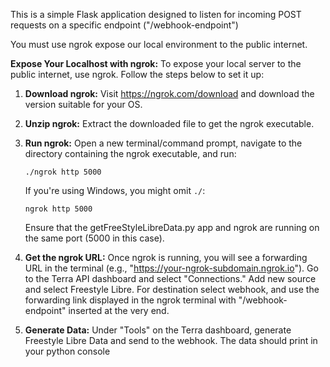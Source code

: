 This is a simple Flask application designed to listen for incoming POST requests on a specific endpoint ("/webhook-endpoint")

You must use ngrok expose our local environment to the public internet.

**Expose Your Localhost with ngrok:**
To expose your local server to the public internet, use ngrok. Follow the steps below to set it up:

1. **Download ngrok:**
   Visit https://ngrok.com/download and download the version suitable for your OS.

2. **Unzip ngrok:**
   Extract the downloaded file to get the ngrok executable.

3. **Run ngrok:**
   Open a new terminal/command prompt, navigate to the directory containing the ngrok executable, and run:

   ```
   ./ngrok http 5000
   ```

   If you're using Windows, you might omit `./`:

   ```
   ngrok http 5000
   ```

   Ensure that the getFreeStyleLibreData.py app and ngrok are running on the same port (5000 in this case).

4. **Get the ngrok URL:**
   Once ngrok is running, you will see a forwarding URL in the terminal (e.g., "https://your-ngrok-subdomain.ngrok.io"). Go to the Terra API dashboard and select "Connections." Add new source and select Freestyle Libre. For destination select webhook, and use the forwarding link displayed in the ngrok terminal with "/webhook-endpoint" inserted at the very end.

5. **Generate Data:**
   Under "Tools" on the Terra dashboard, generate Freestyle Libre Data and send to the webhook. The data should print in your python console
